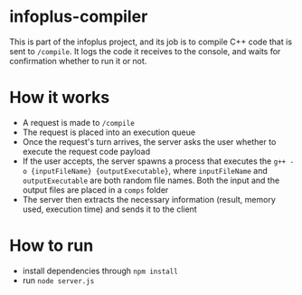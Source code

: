 # infoplus-compiler

This is part of the infoplus project, and its job is to compile C++ code that is sent to `/compile`. It logs the code it receives to the console, and waits for confirmation whether to run it or not.

# How it works

- A request is made to `/compile`
- The request is placed into an execution queue
- Once the request's turn arrives, the server asks the user whether to execute the request code payload
- If the user accepts, the server spawns a process that executes the `g++ -o {inputFileName} {outputExecutable}`, where `inputFileName` and `outputExecutable` are both random file names. Both the input and the output files are placed in a `comps` folder
- The server then extracts the necessary information (result, memory used, execution time) and sends it to the client

# How to run

- install dependencies through `npm install`
- run `node server.js`
